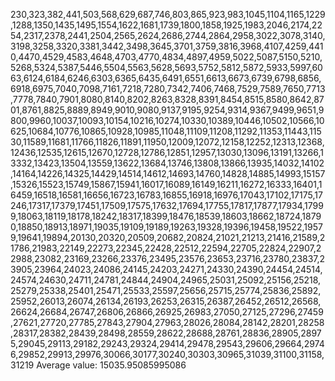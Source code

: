 230,323,382,441,503,568,629,687,746,803,865,923,983,1045,1104,1165,1229,1288,1350,1435,1495,1554,1622,1681,1739,1800,1858,1925,1983,2046,2174,2254,2317,2378,2441,2504,2565,2624,2686,2744,2864,2958,3022,3078,3140,3198,3258,3320,3381,3442,3498,3645,3701,3759,3816,3968,4107,4259,4410,4470,4529,4583,4648,4703,4770,4834,4897,4959,5022,5087,5150,5210,5268,5324,5387,5446,5504,5563,5628,5693,5752,5812,5872,5933,5997,6063,6124,6184,6246,6303,6365,6435,6491,6551,6613,6673,6739,6798,6856,6918,6975,7040,7098,7161,7218,7280,7342,7406,7468,7529,7589,7650,7713,7778,7840,7901,8080,8140,8202,8263,8328,8391,8454,8515,8580,8642,8701,8761,8825,8889,8949,9010,9080,9137,9195,9254,9314,9367,9499,9651,9800,9960,10037,10093,10154,10216,10274,10330,10389,10446,10502,10566,10625,10684,10776,10865,10928,10985,11048,11109,11208,11292,11353,11443,11530,11589,11681,11766,11826,11891,11950,12009,12072,12158,12252,12313,12368,12436,12535,12615,12670,12728,12786,12851,12957,13030,13096,13191,13266,13332,13423,13504,13559,13622,13684,13746,13808,13866,13935,14032,14102,14164,14226,14325,14429,14514,14612,14693,14760,14828,14885,14993,15157,15326,15523,15749,15867,15941,16017,16089,16149,16211,16272,16333,16401,16459,16518,16581,16656,16723,16783,16855,16918,16976,17043,17102,17175,17246,17317,17379,17451,17509,17575,17632,17694,17755,17817,17877,17934,17999,18063,18119,18178,18242,18317,18399,18476,18539,18603,18662,18724,18790,18850,18913,18971,19035,19109,19189,19263,19328,19396,19458,19522,19579,19641,19894,20130,20320,20509,20682,20824,21021,21213,21416,21589,21786,21983,22149,22273,22345,22428,22512,22594,22705,22824,22907,22988,23082,23169,23266,23376,23495,23576,23653,23716,23780,23837,23905,23964,24023,24086,24145,24203,24271,24330,24390,24454,24514,24574,24630,24711,24781,24844,24904,24965,25031,25092,25156,25218,25279,25338,25401,25471,25533,25597,25656,25715,25774,25836,25892,25952,26013,26074,26134,26193,26253,26315,26387,26452,26512,26568,26624,26684,26747,26806,26866,26925,26983,27050,27125,27296,27459,27621,27720,27785,27843,27904,27963,28026,28084,28142,28201,28258,28317,28382,28439,28498,28559,28622,28688,28761,28836,28905,28975,29045,29113,29182,29243,29324,29414,29478,29543,29606,29664,29746,29852,29913,29976,30066,30177,30240,30303,30965,31039,31100,31158,31219 
 Average value: 15035.95085995086
